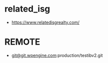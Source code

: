 # related_isg

* https://www.relatedisgrealty.com/

# REMOTE

* git@git.wpengine.com:production/testibv2.git
